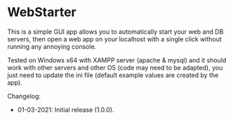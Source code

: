 # WebStarter

This is a simple GUI app allows you to automatically start your web and DB servers, then open a web app on your localhost with a single click without running any annoying console.

Tested on Windows x64 with XAMPP server (apache & mysql) and it should work with other servers and other OS (code may need to be adapted), you just need to update the ini file (default example values are created by the app).

Changelog:
- 01-03-2021: Initial release (1.0.0).